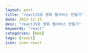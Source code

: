 ```yaml
---
layout: post
title: "reactJS로 영화 웹서비스 만들기"
date: 2023-11-15
desc: "reactJS로 영화 웹서비스 만들기"
keywords: "react"
categories: [Web]
tags: [react]
icon: icon-react
---
```

